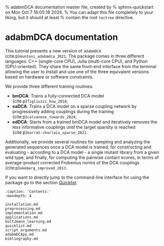 % adabmDCA documentation master file, created by
% sphinx-quickstart on Mon Oct  7 16:05:18 2024.
% You can adapt this file completely to your liking, but it should at least
% contain the root `toctree` directive.

# adabmDCA documentation

This tutorial presents a new version of `adabmDCA` {cite:p}`muntoni_adabmdca_2021`. The package comes in three different languages: C++ (single-core CPU), Julia (multi-core CPU), and Python (GPU-oriented). They share the same front-end interface from the terminal allowing the user to install and use one of the three equivalent versions based on hardware or software constraints.

We provide three different training routines:
- **bmDCA**: Trains a fully-connected DCA model {cite:p}`figliuzzi_how_2018`;
- **eaDCA**: Trains a DCA model on a sparse coupling network by progressively adding couplings during the training {cite:p}`calvanese_towards_2024`;
- **edDCA**: Starts from a trained bmDCA model and iteratively removes the less informative couplings until the target sparsity is reached {cite:p}`barrat-charlaix_sparse_2021`.

Additionally, we provide several routines for sampling and analyzing the generated sequences once a DCA model is trained, for constructing and evaluating - according to a DCA model - a single mutant library from a given wild type, and finally, for computing the pairwise contact scores, in terms of average-product corrected Frobenius norms of the DCA couplings {cite:p}`ekeberg_improved_2013`.

If you want to directly jump to the command-line interface for using the package go to the section [Quicklist](#Quicklist).

```{toctree}
:caption: 'Contents:'
:maxdepth: 4

installation.md
preprocessing.md
implementation.md
applications.md
boltzmann_learning.md
quicklist.md
script_arguments.md
adabmDCApy.md
bibliography.md
```
